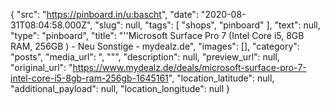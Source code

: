 {
  "src": "https://pinboard.in/u:bascht",
  "date": "2020-08-31T08:04:58.000Z",
  "slug": null,
  "tags": [
    "shops",
    "pinboard"
  ],
  "text": null,
  "type": "pinboard",
  "title": "''Microsoft Surface Pro 7 (Intel Core i5, 8GB RAM, 256GB ) - Neu Sonstige - mydealz.de",
  "images": [],
  "category": "posts",
  "media_url": ", \"\"",
  "description": null,
  "preview_url": null,
  "original_url": "https://www.mydealz.de/deals/microsoft-surface-pro-7-intel-core-i5-8gb-ram-256gb-1645161",
  "location_latitude": null,
  "additional_payload": null,
  "location_longitude": null
}